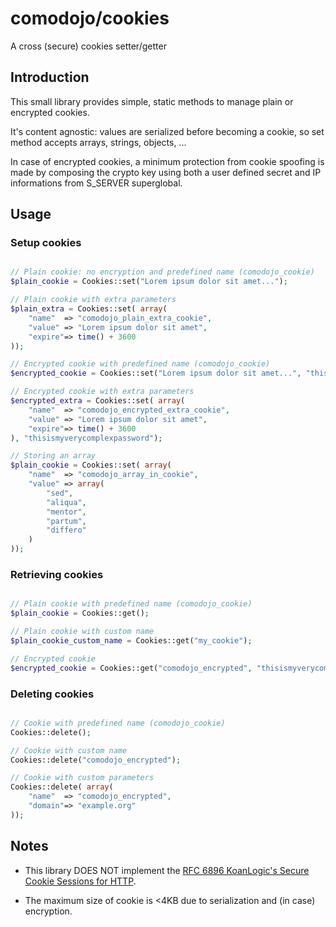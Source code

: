 comodojo/cookies
================

A cross (secure) cookies setter/getter 

## Introduction

This small library provides simple, static methods to manage plain or encrypted cookies.

It's content agnostic: values are serialized before becoming a cookie, so set method accepts arrays, strings, objects, ...

In case of encrypted cookies, a minimum protection from cookie spoofing is made by composing the crypto key using both a user defined secret and IP informations from S_SERVER superglobal.

## Usage

### Setup cookies

```php

// Plain cookie: no encryption and predefined name (comodojo_cookie)
$plain_cookie = Cookies::set("Lorem ipsum dolor sit amet...");

// Plain cookie with extra parameters
$plain_extra = Cookies::set( array(
	"name"  => "comodojo_plain_extra_cookie",
	"value" => "Lorem ipsum dolor sit amet",
	"expire"=> time() + 3600
));

// Encrypted cookie with predefined name (comodojo_cookie)
$encrypted_cookie = Cookies::set("Lorem ipsum dolor sit amet...", "thisismyverycomplexpassword");

// Encrypted cookie with extra parameters
$encrypted_extra = Cookies::set( array(
	"name"  => "comodojo_encrypted_extra_cookie",
	"value" => "Lorem ipsum dolor sit amet",
	"expire"=> time() + 3600
), "thisismyverycomplexpassword");

// Storing an array
$plain_cookie = Cookies::set( array(
	"name"  => "comodojo_array_in_cookie",
	"value" => array(
		"sed", 
		"aliqua", 
		"mentor", 
		"partum", 
		"differo"
	)
));

```

### Retrieving cookies

```php

// Plain cookie with predefined name (comodojo_cookie)
$plain_cookie = Cookies::get();

// Plain cookie with custom name
$plain_cookie_custom_name = Cookies::get("my_cookie");

// Encrypted cookie
$encrypted_cookie = Cookies::get("comodojo_encrypted", "thisismyverycomplexpassword");

```

### Deleting cookies

```php

// Cookie with predefined name (comodojo_cookie)
Cookies::delete();

// Cookie with custom name
Cookies::delete("comodojo_encrypted");

// Cookie with custom parameters
Cookies::delete( array(
	"name"	=> "comodojo_encrypted",
	"domain"=> "example.org"
));

```

## Notes

- This library DOES NOT implement the [RFC 6896 KoanLogic's Secure Cookie Sessions for HTTP](https://tools.ietf.org/html/rfc6896).

- The maximum size of cookie is <4KB due to serialization and (in case) encryption.